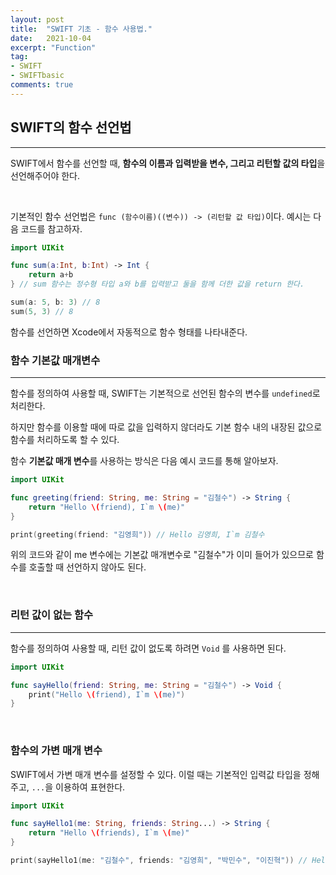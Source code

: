 ```yaml
---
layout: post
title:  "SWIFT 기초 - 함수 사용법."
date:   2021-10-04
excerpt: "Function"
tag:
- SWIFT
- SWIFTbasic
comments: true
---
```


## SWIFT의 함수 선언법

---

SWIFT에서 함수를 선언할 때, **함수의 이름과 입력받을 변수, 그리고 리턴할 값의 타입**을 선언해주어야 한다.

<br>

기본적인 함수 선언법은 `func (함수이름)((변수)) -> (리턴할 값 타입)`이다. 예시는 다음 코드를 참고하자.

```swift
import UIKit

func sum(a:Int, b:Int) -> Int {
    return a+b
} // sum 함수는 정수형 타입 a와 b를 입력받고 둘을 함께 더한 값을 return 한다.

sum(a: 5, b: 3) // 8
sum(5, 3) // 8
```

함수를 선언하면 Xcode에서 자동적으로 함수 형태를 나타내준다.

### 함수 기본값 매개변수

***

함수를 정의하여 사용할 때, SWIFT는 기본적으로 선언된 함수의 변수를 `undefined`로 처리한다. 

하지만 함수를 이용할 때에 따로 값을 입력하지 않더라도 기본 함수 내의 내장된 값으로 함수를 처리하도록 할 수 있다.

함수 **기본값 매개 변수**를 사용하는 방식은 다음 예시 코드를 통해 알아보자.

```swift
import UIKit

func greeting(friend: String, me: String = "김철수") -> String {
    return "Hello \(friend), I`m \(me)"
}

print(greeting(friend: "김영희")) // Hello 김영희, I`m 김철수
```

위의 코드와 같이 me 변수에는 기본값 매개변수로 "김철수"가 이미 들어가 있으므로 함수를 호출할 때 선언하지 않아도 된다.

<br>

### 리턴 값이 없는 함수

---

함수를 정의하여 사용할 때, 리턴 값이 없도록 하려면 `Void` 를 사용하면 된다.

```swift
import UIKit

func sayHello(friend: String, me: String = "김철수") -> Void {
    print("Hello \(friend), I`m \(me)")
}
```

<br>

### 함수의 가변 매개 변수

SWIFT에서 가변 매개 변수를 설정할 수 있다. 이럴 때는 기본적인 입력값 타입을 정해주고, `...`을 이용하여 표현한다.

```swift
import UIKit

func sayHello1(me: String, friends: String...) -> String {
    return "Hello \(friends), I`m \(me)"
}

print(sayHello1(me: "김철수", friends: "김영희", "박민수", "이진혁")) // Hello ["김영희", "박민수", "이진혁"], I`m 김철수
```

